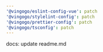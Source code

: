 ```yaml
---
'@vingogo/eslint-config-vue': patch
'@vingogo/stylelint-config': patch
'@vingogo/prettier-config': patch
'@vingogo/tsconfig': patch
---
```


docs: update readme.md
